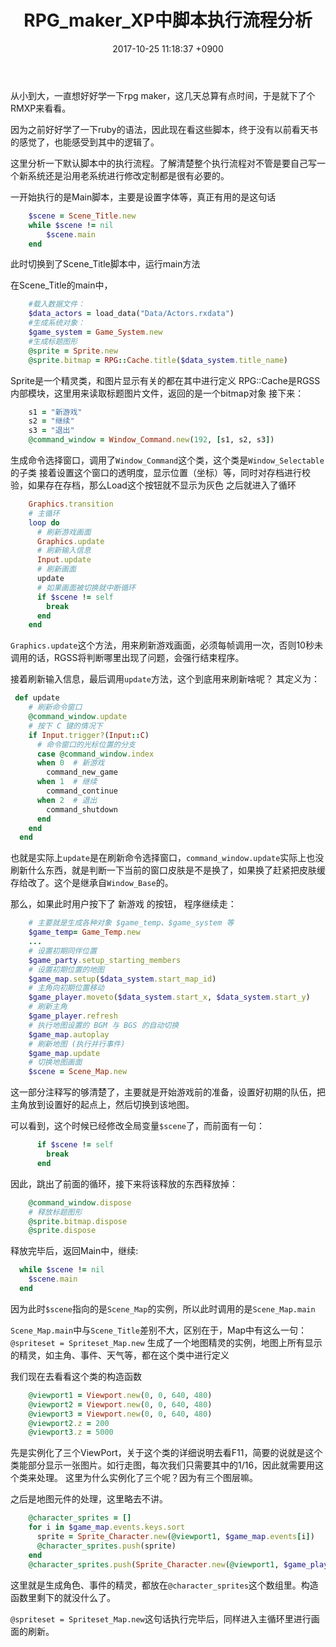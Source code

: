 ﻿---
layout: post
title: RPG_maker_XP中脚本执行流程分析
date: 2017-10-25 11:18:37 +0900
categories: ruby 技术
---
从小到大，一直想好好学一下rpg maker，这几天总算有点时间，于是就下了个RMXP来看看。

因为之前好好学了一下ruby的语法，因此现在看这些脚本，终于没有以前看天书的感觉了，也能感受到其中的逻辑了。

这里分析一下默认脚本中的执行流程。了解清楚整个执行流程对不管是要自己写一个新系统还是沿用老系统进行修改定制都是很有必要的。

一开始执行的是Main脚本，主要是设置字体等，真正有用的是这句话
```ruby
    $scene = Scene_Title.new
    while $scene != nil
        $scene.main
    end
```

此时切换到了Scene_Title脚本中，运行main方法

在Scene_Title的main中，
```ruby
    #载入数据文件：
    $data_actors = load_data("Data/Actors.rxdata")
    #生成系统对象：
    $game_system = Game_System.new
    #生成标题图形
    @sprite = Sprite.new
    @sprite.bitmap = RPG::Cache.title($data_system.title_name)
```
Sprite是一个精灵类，和图片显示有关的都在其中进行定义
RPG::Cache是RGSS内部模块，这里用来读取标题图片文件，返回的是一个bitmap对象
接下来：
```ruby
    s1 = "新游戏"
    s2 = "继续"
    s3 = "退出"
    @command_window = Window_Command.new(192, [s1, s2, s3])
```
生成命令选择窗口，调用了`Window_Command`这个类，这个类是`Window_Selectable`的子类
接着设置这个窗口的透明度，显示位置（坐标）等，同时对存档进行校验，如果存在存档，那么Load这个按钮就不显示为灰色
之后就进入了循环
```ruby
    Graphics.transition
    # 主循环
    loop do
      # 刷新游戏画面
      Graphics.update
      # 刷新输入信息
      Input.update
      # 刷新画面
      update
      # 如果画面被切换就中断循环
      if $scene != self
        break
      end
    end
```
`Graphics.update`这个方法，用来刷新游戏画面，必须每帧调用一次，否则10秒未调用的话，RGSS将判断哪里出现了问题，会强行结束程序。

接着刷新输入信息，最后调用`update`方法，这个到底用来刷新啥呢？
其定义为：
```ruby
 def update
    # 刷新命令窗口
    @command_window.update
    # 按下 C 键的情况下
    if Input.trigger?(Input::C)
      # 命令窗口的光标位置的分支
      case @command_window.index
      when 0  # 新游戏
        command_new_game
      when 1  # 继续
        command_continue
      when 2  # 退出
        command_shutdown
      end
    end
  end
```
也就是实际上`update`是在刷新命令选择窗口，`command_window.update`实际上也没刷新什么东西，就是判断一下当前的窗口皮肤是不是换了，如果换了赶紧把皮肤缓存给改了。这个是继承自`Window_Base`的。

那么，如果此时用户按下了 新游戏 的按钮，
程序继续走：
```ruby
    # 主要就是生成各种对象 $game_temp、$game_system 等
    $game_temp= Game_Temp.new
    ...
    # 设置初期同伴位置
    $game_party.setup_starting_members
    # 设置初期位置的地图
    $game_map.setup($data_system.start_map_id)
    # 主角向初期位置移动
    $game_player.moveto($data_system.start_x, $data_system.start_y)
    # 刷新主角
    $game_player.refresh
    # 执行地图设置的 BGM 与 BGS 的自动切换
    $game_map.autoplay
    # 刷新地图 (执行并行事件)
    $game_map.update
    # 切换地图画面
    $scene = Scene_Map.new    
```
这一部分注释写的够清楚了，主要就是开始游戏前的准备，设置好初期的队伍，把主角放到设置好的起点上，然后切换到该地图。

可以看到，这个时候已经修改全局变量`$scene`了，而前面有一句：
```ruby
      if $scene != self
        break
      end
```
因此，跳出了前面的循环，接下来将该释放的东西释放掉：
```ruby
    @command_window.dispose
    # 释放标题图形
    @sprite.bitmap.dispose
    @sprite.dispose
```
释放完毕后，返回Main中，继续:
```ruby
  while $scene != nil
    $scene.main
  end
```
因为此时`$scene`指向的是`Scene_Map`的实例，所以此时调用的是`Scene_Map.main`

`Scene_Map.main`中与`Scene_Title`差别不大，区别在于，Map中有这么一句：
```@spriteset = Spriteset_Map.new```
生成了一个地图精灵的实例，地图上所有显示的精灵，如主角、事件、天气等，都在这个类中进行定义

我们现在去看看这个类的构造函数
```ruby
    @viewport1 = Viewport.new(0, 0, 640, 480)
    @viewport2 = Viewport.new(0, 0, 640, 480)
    @viewport3 = Viewport.new(0, 0, 640, 480)
    @viewport2.z = 200
    @viewport3.z = 5000
```
先是实例化了三个ViewPort，关于这个类的详细说明去看F11，简要的说就是这个类能部分显示一张图片。如行走图，每次我们只需要其中的1/16，因此就需要用这个类来处理。
这里为什么实例化了三个呢？因为有三个图层嘛。

之后是地图元件的处理，这里略去不讲。
```ruby
    @character_sprites = []
    for i in $game_map.events.keys.sort
      sprite = Sprite_Character.new(@viewport1, $game_map.events[i])
      @character_sprites.push(sprite)
    end
    @character_sprites.push(Sprite_Character.new(@viewport1, $game_player))
```
这里就是生成角色、事件的精灵，都放在`@character_sprites`这个数组里。构造函数里剩下的就没什么了。

```@spriteset = Spriteset_Map.new```这句话执行完毕后，同样进入主循环里进行画面的刷新。



